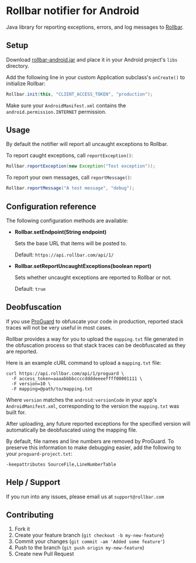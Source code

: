 Rollbar notifier for Android
============================

Java library for reporting exceptions, errors, and log messages to [Rollbar](https://rollbar.com).

## Setup ##

Download [rollbar-android.jar](https://rollbar.com/rollbar-android.jar) and place it in your Android project's `libs` directory.

Add the following line in your custom Application subclass's `onCreate()` to initialize Rollbar:

```java
Rollbar.init(this, "CLIENT_ACCESS_TOKEN", "production");
```


Make sure your `AndroidManifest.xml` contains the `android.permission.INTERNET` permission.

## Usage ##

By default the notifier will report all uncaught exceptions to Rollbar.

To report caught exceptions, call `reportException()`:

```java
Rollbar.reportException(new Exception("Test exception"));
```

To report your own messages, call `reportMessage()`:

```java
Rollbar.reportMessage("A test message", "debug");
```

## Configuration reference ##

The following configuration methods are available:

 * **Rollbar.setEndpoint(String endpoint)**

    Sets the base URL that items will be posted to.

    Default: `https://api.rollbar.com/api/1/`


 * **Rollbar.setReportUncaughtExceptions(boolean report)**

    Sets whether uncaught exceptions are reported to Rollbar or not.
    
    Default: `true`

## Deobfuscation ##

If you use [ProGuard](http://developer.android.com/tools/help/proguard.html) to obfuscate your code in production, reported stack traces will not be very useful in most cases.

Rollbar provides a way for you to upload the `mapping.txt` file generated in the obfuscation process so that stack traces can be deobfuscated as they are reported.

Here is an example cURL command to upload a `mapping.txt` file:

    curl https://api.rollbar.com/api/1/proguard \
      -F access_token=aaaabbbbccccddddeeeeffff00001111 \
      -F version=10 \
      -F mapping=@path/to/mapping.txt

Where `version` matches the `android:versionCode` in your app's `AndroidManifest.xml`, corresponding to the version the `mapping.txt` was built for.

After uploading, any future reported exceptions for the specified version will automatically be deobfuscated using the mapping file.

By default, file names and line numbers are removed by ProGuard. To preserve this information to make debugging easier, add the following to your `proguard-project.txt`:

```
-keepattributes SourceFile,LineNumberTable
```

## Help / Support

If you run into any issues, please email us at `support@rollbar.com`


## Contributing

1. Fork it
2. Create your feature branch (`git checkout -b my-new-feature`)
3. Commit your changes (`git commit -am 'Added some feature'`)
4. Push to the branch (`git push origin my-new-feature`)
5. Create new Pull Request

